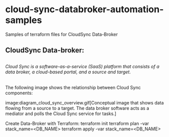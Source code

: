 # cloud-sync-databroker-automation-samples
Samples of terraform files for CloudSync Data-Broker

## CloudSync Data-broker: <h2>
###### Cloud Sync is a software-as-a-service (SaaS) platform that consists of a data broker, a cloud-based portal, and a source and target. <h6>

The following image shows the relationship between Cloud Sync components:

image:diagram_cloud_sync_overview.gif[Conceptual image that shows data flowing from a source to a target. The data broker software acts as a mediator and polls the Cloud Sync service for tasks.]

Create Data-Broker with Terraform:
terraform init
terraform plan -var stack_name=<DB_NAME> 
terraform apply -var stack_name=<DB_NAME>
